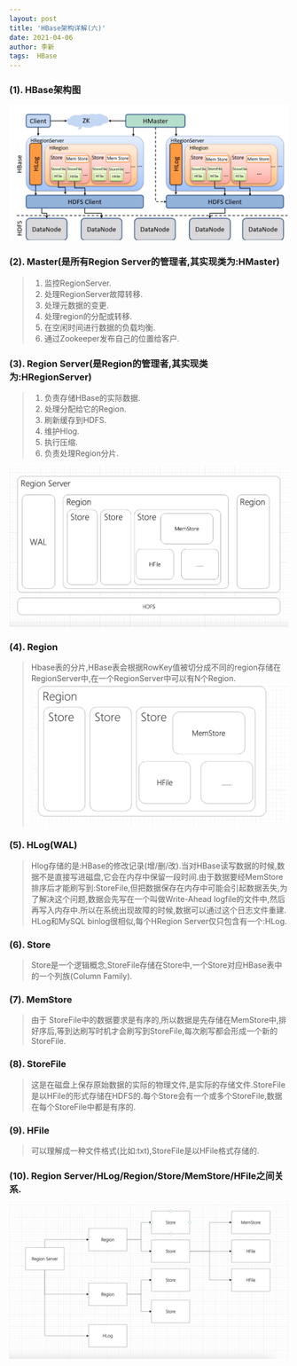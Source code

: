 ```yaml
---
layout: post
title: 'HBase架构详解(六)'
date: 2021-04-06
author: 李新
tags:  HBase
---
```


### (1). HBase架构图
!["HBase架构图"](/assets/hbase/imgs/hbase-architecture.png)

### (2). Master(是所有Region Server的管理者,其实现类为:HMaster)
> 1. 监控RegionServer.   
> 2. 处理RegionServer故障转移.   
> 3. 处理元数据的变更.  
> 4. 处理region的分配或转移.  
> 5. 在空闲时间进行数据的负载均衡.  
> 6. 通过Zookeeper发布自己的位置给客户.   
### (3). Region Server(是Region的管理者,其实现类为:HRegionServer)
> 1. 负责存储HBase的实际数据.   
> 2. 处理分配给它的Region.  
> 3. 刷新缓存到HDFS.  
> 4. 维护Hlog.  
> 5. 执行压缩.  
> 6. 负责处理Region分片.   

!["region server架构图"](/assets/hbase/imgs/region-server.jpg)

### (4). Region
> Hbase表的分片,HBase表会根据RowKey值被切分成不同的region存储在RegionServer中,在一个RegionServer中可以有N个Region.   
!["Region 架构图"](/assets/hbase/imgs/region.jpg)

### (5). HLog(WAL)
> Hlog存储的是:HBase的修改记录(增/删/改).当对HBase读写数据的时候,数据不是直接写进磁盘,它会在内存中保留一段时间.由于数据要经MemStore排序后才能刷写到:StoreFile,但把数据保存在内存中可能会引起数据丢失,为了解决这个问题,数据会先写在一个叫做Write-Ahead logfile的文件中,然后再写入内存中.所以在系统出现故障的时候,数据可以通过这个日志文件重建.  
> HLog和MySQL binlog很相似,每个HRegion Server仅只包含有一个:HLog.  
### (6). Store
> Store是一个逻辑概念,StoreFile存储在Store中,一个Store对应HBase表中的一个列族(Column Family).  
### (7). MemStore
> 由于 StoreFile中的数据要求是有序的,所以数据是先存储在MemStore中,排好序后,等到达刷写时机才会刷写到StoreFile,每次刷写都会形成一个新的StoreFile.  
### (8). StoreFile
> 这是在磁盘上保存原始数据的实际的物理文件,是实际的存储文件.StoreFile是以HFile的形式存储在HDFS的.每个Store会有一个或多个StoreFile,数据在每个StoreFile中都是有序的. 
### (9). HFile
> 可以理解成一种文件格式(比如:txt),StoreFile是以HFile格式存储的.  
### (10). Region Server/HLog/Region/Store/MemStore/HFile之间关系.
!["HBase Region Server"](/assets/hbase/imgs/region-server-2.png)
